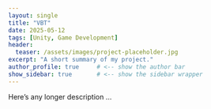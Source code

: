 ```yaml
---
layout: single
title: "VBT"
date: 2025-05-12
tags: [Unity, Game Development]
header:
  teaser: /assets/images/project-placeholder.jpg
excerpt: "A short summary of my project."
author_profile: true     # <-- show the author bar
show_sidebar: true       # <-- show the sidebar wrapper
---
```

Here’s any longer description …
